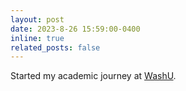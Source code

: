 ```yaml
---
layout: post
date: 2023-8-26 15:59:00-0400
inline: true
related_posts: false
---
```


Started my academic journey at [WashU](https://washu.edu/).
